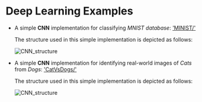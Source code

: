 # Deep Learning Examples

* A simple **CNN** implementation for classifying *MNIST database*: ['MINIST/'](https://github.com/ML1998/DeepLearningExamples/tree/main/MNIST)

  The structure used in this simple implementation is depicted as follows:

   ![CNN_structure](https://github.com/ML1998/DeepLearningExamples/blob/main/MNIST/CNNstruct.png)


* A simple **CNN** implementation for identifying real-world images of *Cats* from *Dogs*: ['CatVsDogs/'](https://github.com/ML1998/DeepLearningExamples/tree/main/CatVsDogs)

  The structure used in this simple implementation is depicted as follows:

   ![CNN_structure](https://github.com/ML1998/DeepLearningExamples/blob/main/CatVsDogs/CNNstruct.png)

